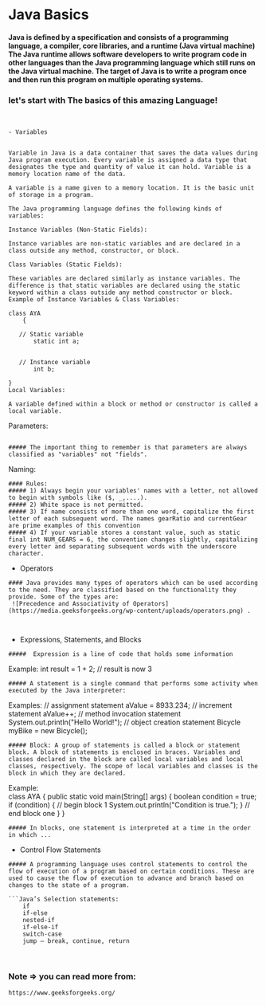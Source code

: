 # Java Basics

#### Java is defined by a specification and consists of a programming language, a compiler, core libraries, and a runtime (Java virtual machine) The Java runtime allows software developers to write program code in other languages than the Java programming language which still runs on the Java virtual machine. The target of Java is to write a program once and then run this program on multiple operating systems.
### let's start with The basics of this amazing Language!
<br>
 
 ```
 - Variables

 
Variable in Java is a data container that saves the data values during Java program execution. Every variable is assigned a data type that designates the type and quantity of value it can hold. Variable is a memory location name of the data.

A variable is a name given to a memory location. It is the basic unit of storage in a program.

The Java programming language defines the following kinds of variables:

Instance Variables (Non-Static Fields): 

Instance variables are non-static variables and are declared in a class outside any method, constructor, or block.

Class Variables (Static Fields):

These variables are declared similarly as instance variables. The difference is that static variables are declared using the static keyword within a class outside any method constructor or block.
Example of Instance Variables & Class Variables:      

class AYA         
     {      
    
    // Static variable
        static int a; 
    
    
    // Instance variable    
        int b;        
    
}
Local Variables:

A variable defined within a block or method or constructor is called a local variable.

```

Parameters:     
```

##### The important thing to remember is that parameters are always classified as "variables" not "fields".

```
Naming:   
```
#### Rules:
##### 1) Always begin your variables' names with a letter, not allowed to begin with symbols like ($, _,....).
##### 2) White space is not permitted.
##### 3) If name consists of more than one word, capitalize the first letter of each subsequent word. The names gearRatio and currentGear are prime examples of this convention
##### 4) If your variable stores a constant value, such as static final int NUM_GEARS = 6, the convention changes slightly, capitalizing every letter and separating subsequent words with the underscore character.

```
- Operators
```
#### Java provides many types of operators which can be used according to the need. They are classified based on the functionality they provide. Some of the types are:
 ![Precedence and Associativity of Operators](https://media.geeksforgeeks.org/wp-content/uploads/operators.png) .



```
- Expressions, Statements, and Blocks
```
#####  Expression is a line of code that holds some information
```
Example: int result = 1 + 2; // result is now 3      
```
##### A statement is a single command that performs some activity when executed by the Java interpreter:      
```
Examples: 
      // assignment statement
      aValue = 8933.234;
      // increment statement
      aValue++;
      // method invocation statement
      System.out.println("Hello World!");
      // object creation statement
      Bicycle myBike = new Bicycle();     
```
##### Block: A group of statements is called a block or statement block. A block of statements is enclosed in braces. Variables and classes declared in the block are called local variables and local classes, respectively. The scope of local variables and classes is the block in which they are declared.
```
Example:   
       class AYA {
       public static void main(String[] args) {
          boolean condition = true;
          if (condition) { // begin block 1
               System.out.println("Condition is true.");
          } // end block one
       }
    }      
``` 
##### In blocks, one statement is interpreted at a time in the order in which ...

```
- Control Flow Statements      
```
##### A programming language uses control statements to control the flow of execution of a program based on certain conditions. These are used to cause the flow of execution to advance and branch based on changes to the state of a program. 

```Java’s Selection statements: 
    if
    if-else
    nested-if
    if-else-if
    switch-case
    jump – break, continue, return
```
<br>
    
### Note => you can read more from: 
    https://www.geeksforgeeks.org/
